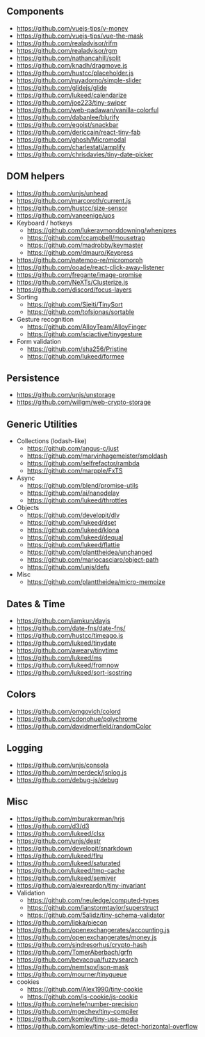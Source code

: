 
## Components

- https://github.com/vuejs-tips/v-money
- https://github.com/vuejs-tips/vue-the-mask
- https://github.com/realadvisor/rifm
- https://github.com/realadvisor/rgm
- https://github.com/nathancahill/split
- https://github.com/knadh/dragmove.js
- https://github.com/hustcc/placeholder.js
- https://github.com/ruyadorno/simple-slider
- https://github.com/glidejs/glide
- https://github.com/lukeed/calendarize
- https://github.com/joe223/tiny-swiper
- https://github.com/web-padawan/vanilla-colorful
- https://github.com/dabanlee/blurify
- https://github.com/egoist/snackbar
- https://github.com/dericcain/react-tiny-fab
- https://github.com/ghosh/Micromodal
- https://github.com/charlestati/amplify
- https://github.com/chrisdavies/tiny-date-picker

## DOM helpers

- https://github.com/unjs/unhead
- https://github.com/marcoroth/current.js
- https://github.com/hustcc/size-sensor
- https://github.com/vaneenige/uos
- Keyboard / hotkeys
  - https://github.com/lukeraymonddowning/whenipres
  - https://github.com/ccampbell/mousetrap
  - https://github.com/madrobby/keymaster
  - https://github.com/dmauro/Keypress
- https://github.com/natemoo-re/micromorph
- https://github.com/ooade/react-click-away-listener
- https://github.com/fregante/image-promise
- https://github.com/NeXTs/Clusterize.js
- https://github.com/discord/focus-layers
- Sorting
  - https://github.com/Sjeiti/TinySort
  - https://github.com/tofsjonas/sortable
- Gesture recognition
  - https://github.com/AlloyTeam/AlloyFinger
  - https://github.com/sciactive/tinygesture
- Form validation
  - https://github.com/sha256/Pristine
  - https://github.com/lukeed/formee

## Persistence

- https://github.com/unjs/unstorage
- https://github.com/willgm/web-crypto-storage

## Generic Utilities

- Collections (lodash-like)
  - https://github.com/angus-c/just
  - https://github.com/marvinhagemeister/smoldash
  - https://github.com/selfrefactor/rambda
  - https://github.com/marpple/FxTS
- Async
  - https://github.com/blend/promise-utils
  - https://github.com/ai/nanodelay
  - https://github.com/lukeed/throttles
- Objects
  - https://github.com/developit/dlv
  - https://github.com/lukeed/dset
  - https://github.com/lukeed/klona
  - https://github.com/lukeed/dequal
  - https://github.com/lukeed/flattie
  - https://github.com/planttheidea/unchanged
  - https://github.com/mariocasciaro/object-path
  - https://github.com/unjs/defu
- Misc
  - https://github.com/planttheidea/micro-memoize


## Dates & Time

- https://github.com/iamkun/dayjs
- https://github.com/date-fns/date-fns/
- https://github.com/hustcc/timeago.js
- https://github.com/lukeed/tinydate
- https://github.com/aweary/tinytime
- https://github.com/lukeed/ms
- https://github.com/lukeed/fromnow
- https://github.com/lukeed/sort-isostring

## Colors

- https://github.com/omgovich/colord
- https://github.com/cdonohue/polychrome
- https://github.com/davidmerfield/randomColor

## Logging

- https://github.com/unjs/consola
- https://github.com/mperdeck/jsnlog.js
- https://github.com/debug-js/debug

## Misc

- https://github.com/mburakerman/hrjs
- https://github.com/d3/d3
- https://github.com/lukeed/clsx
- https://github.com/unjs/destr
- https://github.com/developit/snarkdown
- https://github.com/lukeed/flru
- https://github.com/lukeed/saturated
- https://github.com/lukeed/tmp-cache
- https://github.com/lukeed/semiver
- https://github.com/alexreardon/tiny-invariant
- Validation
  - https://github.com/neuledge/computed-types
  - https://github.com/ianstormtaylor/superstruct
  - https://github.com/5alidz/tiny-schema-validator
- https://github.com/lipka/piecon
- https://github.com/openexchangerates/accounting.js
- https://github.com/openexchangerates/money.js
- https://github.com/sindresorhus/crypto-hash
- https://github.com/TomerAberbach/grfn
- https://github.com/bevacqua/fuzzysearch
- https://github.com/nemtsov/json-mask
- https://github.com/mourner/tinyqueue
- cookies
  - https://github.com/Alex1990/tiny-cookie
  - https://github.com/js-cookie/js-cookie
- https://github.com/nefe/number-precision
- https://github.com/mgechev/tiny-compiler
- https://github.com/komlev/tiny-use-media
- https://github.com/komlev/tiny-use-detect-horizontal-overflow
